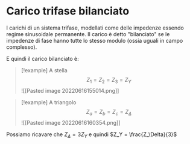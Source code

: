 # Carico trifase bilanciato
I carichi di un sistema trifase, modellati come delle impedenze essendo regime sinusoidale permanente. Il carico è detto "bilanciato" se le impedenze di fase hanno tutte lo stesso modulo (ossia uguali in campo complesso).

E quindi il carico bilanciato è:

>[!example] A stella
>$$Z_1 = Z_2 = Z_3 = Z_Y$$
>![[Pasted image 20220616155014.png]]

>[!example] A triangolo
>$$Z_a = Z_b = Z_c = Z_\Delta$$
>![[Pasted image 20220616160354.png]]

Possiamo ricavare che $Z_\Delta = 3Z_Y$ e quindi $Z_Y = \frac{Z_\Delta}{3}$